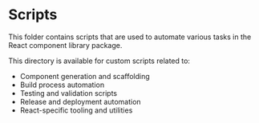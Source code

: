 # Scripts

This folder contains scripts that are used to automate various tasks in the React component library package.

This directory is available for custom scripts related to:

- Component generation and scaffolding
- Build process automation
- Testing and validation scripts
- Release and deployment automation
- React-specific tooling and utilities
